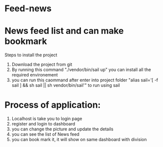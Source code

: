 # Feed-news
# News feed list and can make bookmark
Steps to install the project 
1. Download the project from git
2.  By running this command "./vendor/bin/sail up" you can install all the required environement
3.  you can run this caommand after enter into project folder "alias sail='[ -f sail ] && sh sail || sh vendor/bin/sail'" to run using sail

# Process of application:
1. Localhost is take you to login page
2. register and login to dashboard
3. you can change the picture and update the details
4. you can see the list of News feed
5. you can book mark it, it will show on same dashboard with division 